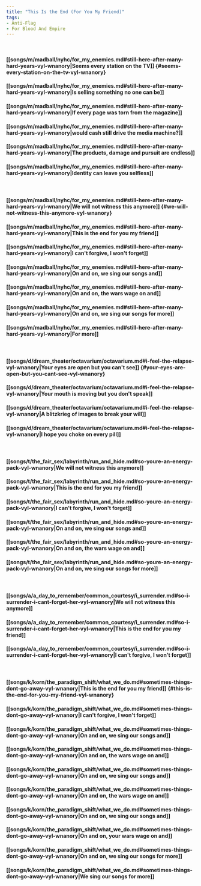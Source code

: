```yaml
---
title: "This Is the End (For You My Friend)"
tags:
- Anti-Flag
- For Blood And Empire
---
```

&nbsp;
#### [[songs/m/madball/nyhc/for_my_enemies.md#still-here-after-many-hard-years-vyl-wnanory|Seems every station on the TV]] {#seems-every-station-on-the-tv-vyl-wnanory}
#### [[songs/m/madball/nyhc/for_my_enemies.md#still-here-after-many-hard-years-vyl-wnanory|Is selling something no one can be]]
#### [[songs/m/madball/nyhc/for_my_enemies.md#still-here-after-many-hard-years-vyl-wnanory|If every page was torn from the magazine]]
#### [[songs/m/madball/nyhc/for_my_enemies.md#still-here-after-many-hard-years-vyl-wnanory|would cash still drive the media machine?]]
#### [[songs/m/madball/nyhc/for_my_enemies.md#still-here-after-many-hard-years-vyl-wnanory|The products, damage and pursuit are endless]]
#### [[songs/m/madball/nyhc/for_my_enemies.md#still-here-after-many-hard-years-vyl-wnanory|Identity can leave you selfless]]
&nbsp;
#### [[songs/m/madball/nyhc/for_my_enemies.md#still-here-after-many-hard-years-vyl-wnanory|We will not witness this anymore]] {#we-will-not-witness-this-anymore-vyl-wnanory}
#### [[songs/m/madball/nyhc/for_my_enemies.md#still-here-after-many-hard-years-vyl-wnanory|This is the end for you my friend]]
#### [[songs/m/madball/nyhc/for_my_enemies.md#still-here-after-many-hard-years-vyl-wnanory|I can't forgive, I won't forget]]
#### [[songs/m/madball/nyhc/for_my_enemies.md#still-here-after-many-hard-years-vyl-wnanory|On and on, we sing our songs and]]
#### [[songs/m/madball/nyhc/for_my_enemies.md#still-here-after-many-hard-years-vyl-wnanory|On and on, the wars wage on and]]
#### [[songs/m/madball/nyhc/for_my_enemies.md#still-here-after-many-hard-years-vyl-wnanory|On and on, we sing our songs for more]]
#### [[songs/m/madball/nyhc/for_my_enemies.md#still-here-after-many-hard-years-vyl-wnanory|For more]]
&nbsp;
#### [[songs/d/dream_theater/octavarium/octavarium.md#i-feel-the-relapse-vyl-wnanory|Your eyes are open but you can't see]] {#your-eyes-are-open-but-you-cant-see-vyl-wnanory}
#### [[songs/d/dream_theater/octavarium/octavarium.md#i-feel-the-relapse-vyl-wnanory|Your mouth is moving but you don't speak]]
#### [[songs/d/dream_theater/octavarium/octavarium.md#i-feel-the-relapse-vyl-wnanory|A blitzkrieg of images to break your will]]
#### [[songs/d/dream_theater/octavarium/octavarium.md#i-feel-the-relapse-vyl-wnanory|I hope you choke on every pill]]
&nbsp;
#### [[songs/t/the_fair_sex/labyrinth/run_and_hide.md#so-youre-an-energy-pack-vyl-wnanory|We will not witness this anymore]]
#### [[songs/t/the_fair_sex/labyrinth/run_and_hide.md#so-youre-an-energy-pack-vyl-wnanory|This is the end for you my friend]]
#### [[songs/t/the_fair_sex/labyrinth/run_and_hide.md#so-youre-an-energy-pack-vyl-wnanory|I can't forgive, I won't forget]]
#### [[songs/t/the_fair_sex/labyrinth/run_and_hide.md#so-youre-an-energy-pack-vyl-wnanory|On and on, we sing our songs and]]
#### [[songs/t/the_fair_sex/labyrinth/run_and_hide.md#so-youre-an-energy-pack-vyl-wnanory|On and on, the wars wage on and]]
#### [[songs/t/the_fair_sex/labyrinth/run_and_hide.md#so-youre-an-energy-pack-vyl-wnanory|On and on, we sing our songs for more]]
&nbsp;
#### [[songs/a/a_day_to_remember/common_courtesy/i_surrender.md#so-i-surrender-i-cant-forget-her-vyl-wnanory|We will not witness this anymore]]
#### [[songs/a/a_day_to_remember/common_courtesy/i_surrender.md#so-i-surrender-i-cant-forget-her-vyl-wnanory|This is the end for you my friend]]
#### [[songs/a/a_day_to_remember/common_courtesy/i_surrender.md#so-i-surrender-i-cant-forget-her-vyl-wnanory|I can't forgive, I won't forget]]
&nbsp;
#### [[songs/k/korn/the_paradigm_shift/what_we_do.md#sometimes-things-dont-go-away-vyl-wnanory|This is the end for you my friend]] {#this-is-the-end-for-you-my-friend-vyl-wnanory}
#### [[songs/k/korn/the_paradigm_shift/what_we_do.md#sometimes-things-dont-go-away-vyl-wnanory|I can't forgive, I won't forget]]
#### [[songs/k/korn/the_paradigm_shift/what_we_do.md#sometimes-things-dont-go-away-vyl-wnanory|On and on, we sing our songs and]]
#### [[songs/k/korn/the_paradigm_shift/what_we_do.md#sometimes-things-dont-go-away-vyl-wnanory|On and on, the wars wage on and]]
#### [[songs/k/korn/the_paradigm_shift/what_we_do.md#sometimes-things-dont-go-away-vyl-wnanory|On and on, we sing our songs and]]
#### [[songs/k/korn/the_paradigm_shift/what_we_do.md#sometimes-things-dont-go-away-vyl-wnanory|On and on, the wars wage on and]]
#### [[songs/k/korn/the_paradigm_shift/what_we_do.md#sometimes-things-dont-go-away-vyl-wnanory|On and on, we sing our songs and]]
#### [[songs/k/korn/the_paradigm_shift/what_we_do.md#sometimes-things-dont-go-away-vyl-wnanory|On and on, your wars wage on and]]
#### [[songs/k/korn/the_paradigm_shift/what_we_do.md#sometimes-things-dont-go-away-vyl-wnanory|On and on, we sing our songs for more]]
#### [[songs/k/korn/the_paradigm_shift/what_we_do.md#sometimes-things-dont-go-away-vyl-wnanory|We sing our songs for more]]
